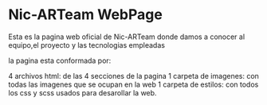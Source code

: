 # Nic-ARTeam WebPage

Esta es la pagina web oficial de Nic-ARTeam donde damos a conocer al equipo,el proyecto y las tecnologias empleadas

la pagina esta  conformada por:

4 archivos html:         de las 4 secciones de la pagina
1 carpeta de imagenes:   con todas las imagenes que se ocupan en la web
1 carpeta de estilos:    con todos los css y scss usados para desarollar la web.
